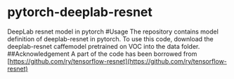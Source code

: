 # pytorch-deeplab-resnet
DeepLab resnet model in pytorch
#Usage
The repository contains model definition of deeplab-resnet in pytorch. To use this code, download the deeplab-resnet caffemodel pretrained on VOC into the data folder.
##Acknowledgement
A part of the code has been borrowed from [https://github.com/ry/tensorflow-resnet](https://github.com/ry/tensorflow-resnet)
